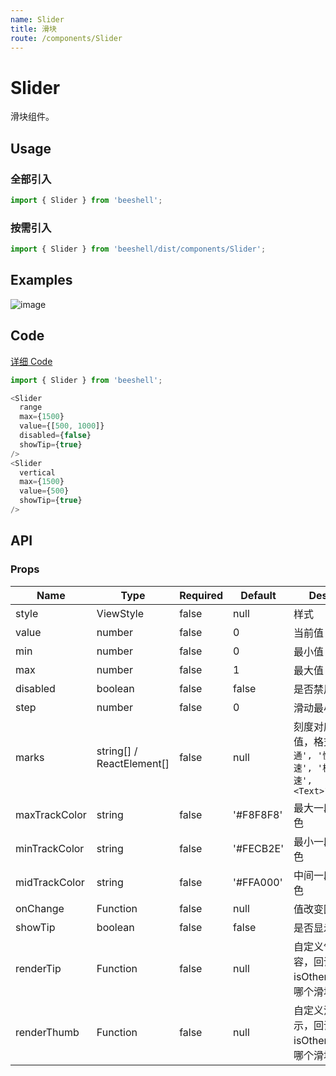 ```yaml
---
name: Slider
title: 滑块
route: /components/Slider
---
```


# Slider

滑块组件。

## Usage
### 全部引入

```js
import { Slider } from 'beeshell';
```

### 按需引入
```js
import { Slider } from 'beeshell/dist/components/Slider';
```

## Examples

![image](../images/Slider/1.gif)

## Code
[详细 Code](https://github.com/Meituan-Dianping/beeshell/tree/master/examples/Slider/index.tsx)

```js
import { Slider } from 'beeshell';

<Slider
  range
  max={1500}
  value={[500, 1000]}
  disabled={false}
  showTip={true}
/>
<Slider
  vertical
  max={1500}
  value={500}
  showTip={true}
/>

```

## API
### Props

| Name | Type | Required | Default | Description |
| ---- | ---- | ---- | ---- | ---- |
| style | ViewStyle | false | null | 样式 |
| value | number | false | 0 | 当前值 |
| min | number | false | 0 | 最小值 |
| max | number | false | 1 | 最大值 |
| disabled | boolean | false | false | 是否禁用 |
| step | number | false | 0 | 滑动最小单位 |
| marks | string[] / ReactElement[] | false | null | 刻度对应的标记值，格式如：`['普通', '快速', '高速', '极速', '光速', <Text>123</Text>]` |
| maxTrackColor | string | false | '#F8F8F8' | 最大一段滑轨的颜色 |
| minTrackColor | string | false | '#FECB2E' | 最小一段滑轨的颜色 |
| midTrackColor | string | false | '#FFA000' | 中间一段滑轨的颜色 |
| onChange | Function | false | null | 值改变回调 |
| showTip | boolean | false | false | 是否显示气泡 |
| renderTip | Function | false | null | 自定义气泡渲染内容，回调参数 isOther 标识当前为哪个滑块 |
| renderThumb | Function | false | null | 自定义滑块的显示，回调参数 isOther 标识当前为哪个滑块 |